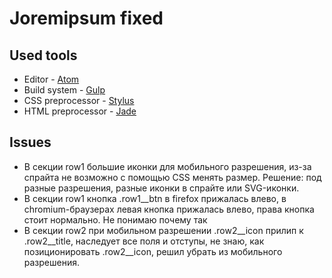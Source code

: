 # Joremipsum fixed

## Used tools

* Editor - [Atom](https://atom.io/)
* Build system - [Gulp](http://gulpjs.com/)
* CSS preprocessor - [Stylus](http://stylus-lang.com/)
* HTML preprocessor - [Jade](http://jade-lang.com/)

## Issues

* В секции row1 большие иконки для мобильного разрешения, из-за спрайта не возможно с помощью CSS менять размер. Решение: под разные разрешения, разные иконки в спрайте или SVG-иконки.
* В секции row1 кнопка .row1__btn в firefox прижалась влево, в chromium-браузерах левая кнопка прижалась влево, права кнопка стоит нормально. Не понимаю почему так
* В секции row2 при мобильном разрешении .row2__icon прилип к .row2__title, наследует все поля и отступы, не знаю, как позиционировать .row2__icon, решил убрать из мобильного разрешения.
